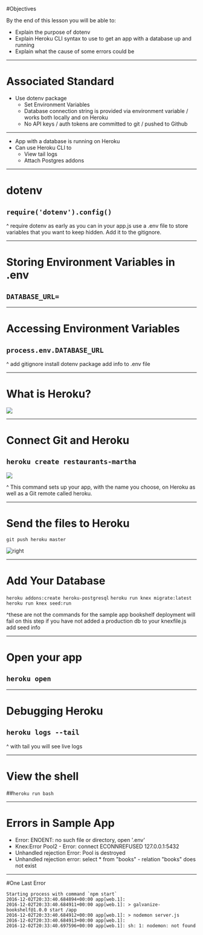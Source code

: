 
#Objectives

By the end of this lesson you will be able to:

- Explain the purpose of dotenv
- Explain Heroku CLI syntax to use to get an app with a database up and running
- Explain what the cause of some errors could be

---

# Associated Standard

- Use dotenv package
  - Set Environment Variables
  - Database connection string is provided via environment variable / works both locally and on Heroku
  - No API keys / auth tokens are committed to git / pushed to Github

---

- App with a database is running on Heroku
- Can use Heroku CLI to
  - View tail logs
  - Attach Postgres addons

---

# dotenv
## `require('dotenv').config()`

^ require dotenv as early as you can in your app.js
use a .env file to store variables that you want to keep hidden. Add it to the gitignore.

---

# Storing Environment Variables in .env
## `DATABASE_URL=`

---

# Accessing Environment Variables
## `process.env.DATABASE_URL`

^
add gitignore
install dotenv package
add info to .env file

---

# What is Heroku?

![](file:///Users/teddimaull/Desktop/desktop/pixabayimages/mars-1326108_1280.jpg)


---

# Connect Git and Heroku
## `heroku create restaurants-martha`

![](file:///Users/teddimaull/Desktop/desktop/pixabayimages/entrepreneur-1103717_1280.jpg)

^ This command sets up your app, with the name you choose, on Heroku as well as a Git remote called heroku.

---
# Send the files to Heroku

`git push heroku master`

![right](file:///Users/teddimaull/Desktop/desktop/pixabayimages/rocket-launch-67649_1920.jpg)

---

# Add Your Database

`heroku addons:create heroku-postgresql`
`heroku run knex migrate:latest`
`heroku run knex seed:run`

^these are not the commands for the sample app
bookshelf deployment will fail on this step if you have not added a production db to your knexfile.js
add seed info

---

# Open your app

## `heroku open`

---


# Debugging Heroku

## `heroku logs --tail`

^ with tail you will see live logs

---

# View the shell

##`heroku run bash`

---

# Errors in Sample App

- Error: ENOENT: no such file or directory, open '.env'
- Knex:Error Pool2 - Error: connect ECONNREFUSED 127.0.0.1:5432
- Unhandled rejection Error: Pool is destroyed
- Unhandled rejection error: select * from "books" - relation "books" does not exist

---

#One Last Error

```
Starting process with command `npm start`
2016-12-02T20:33:40.684894+00:00 app[web.1]:
2016-12-02T20:33:40.684911+00:00 app[web.1]: > galvanize-bookshelf@1.0.0 start /app
2016-12-02T20:33:40.684912+00:00 app[web.1]: > nodemon server.js
2016-12-02T20:33:40.684913+00:00 app[web.1]:
2016-12-02T20:33:40.697596+00:00 app[web.1]: sh: 1: nodemon: not found
```
